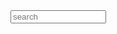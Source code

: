 <form method="get" action="https://www.google.com/search" id="searchform">
 <div>
  <input name="sitesearch" value="http://nitlanguage.org" type="hidden">
  <input name="q" value="" id="searchbox" size="16" maxlength="255" type="text" placeholder="search">
 </div>
</form>
